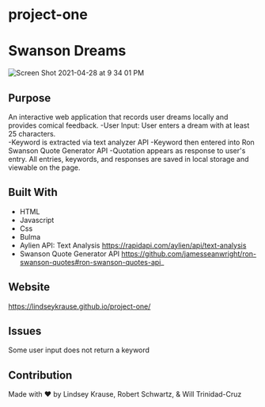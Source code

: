 # project-one
# Swanson Dreams 
![Screen Shot 2021-04-28 at 9 34 01 PM](https://user-images.githubusercontent.com/79954805/116502847-7c936900-a869-11eb-8185-f3ec363990f9.png)


## Purpose
An interactive web application that records user dreams locally and provides comical feedback. 
 -User Input: User enters a dream with at least 25 characters.  
 -Keyword is extracted via text analyzer API
 -Keyword then entered into Ron Swanson Quote Generator API
 -Quotation appears as response to user's entry.
 All entries, keywords, and responses are saved in local storage and viewable on the page. 

## Built With
* HTML
* Javascript
* Css
* Bulma
* Aylien API: Text Analysis
https://rapidapi.com/aylien/api/text-analysis
* Swanson Quote Generator API
https://github.com/jamesseanwright/ron-swanson-quotes#ron-swanson-quotes-api_

## Website

 https://lindseykrause.github.io/project-one/

## Issues
Some user input does not return a keyword

## Contribution
Made with ❤️ by Lindsey Krause, Robert Schwartz, & Will Trinidad-Cruz
